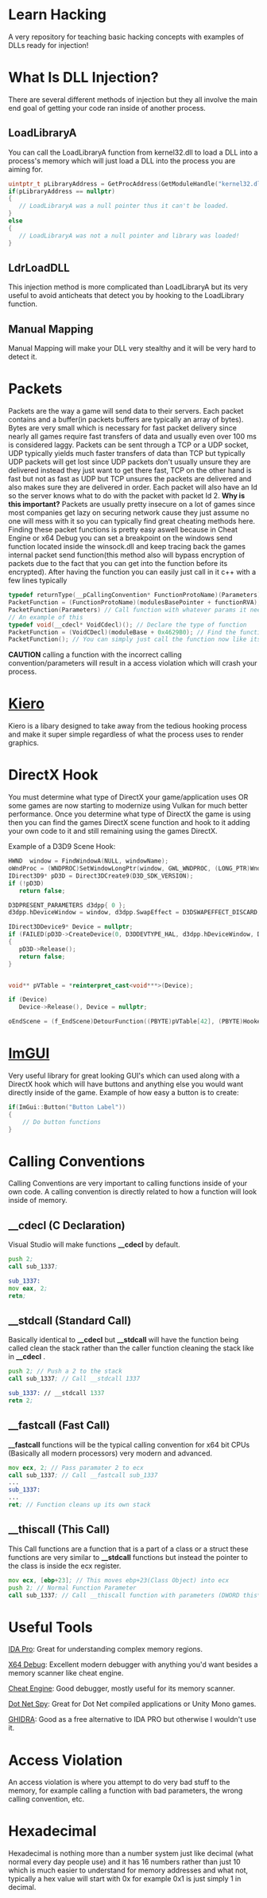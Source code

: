 # Learn Hacking
A very repository for teaching basic hacking concepts with examples of DLLs ready for injection!

# What Is DLL Injection?
 There are several different methods of injection but they all involve the main end goal of getting your code
 ran inside of another process.
 
 ## LoadLibraryA
 You can call the LoadLibraryA function from kernel32.dll to load a DLL into a process's memory which will
 just load a DLL into the process you are aiming for.
 ```cpp
 uintptr_t pLibraryAddress = GetProcAddress(GetModuleHandle("kernel32.dll"), "LoadLibraryA");
 if(pLibraryAddress == nullptr)
 {
	// LoadLibraryA was a null pointer thus it can't be loaded.
 }
 else 
 {
	// LoadLibraryA was not a null pointer and library was loaded!
 }
 ```
 ## LdrLoadDLL
 This injection method is more complicated than LoadLibraryA but its very useful to avoid anticheats that
 detect you by hooking to the LoadLibrary function.
 
 ## Manual Mapping
 Manual Mapping will make your DLL very stealthy and it will be very hard to detect it.

 # Packets
 Packets are the way a game will send data to their servers. Each packet contains and a buffer(in packets buffers are typically an array of bytes). Bytes are very small which is necessary for fast packet delivery since nearly all games require fast transfers of data and usually even over 100 ms is considered laggy. Packets can be sent through a TCP or a UDP socket, UDP typically yields much faster transfers of data than TCP but typically UDP packets will get lost since UDP packets don't usually unsure they are delivered instead they just want to get there fast, TCP on the other hand is fast but not as fast as UDP but TCP unsures the packets are delivered and also makes sure they are delivered in order. Each packet will also have an Id so the server knows what to do with the packet with packet Id 2.
 **Why is this important?**
 Packets are usually pretty insecure on a lot of games since most companies get lazy on securing network cause they just assume no one will mess with it so you can typically find great cheating methods here. Finding these packet functions is pretty easy aswell because in Cheat Engine or x64 Debug you can set a breakpoint on the windows send function located inside the winsock.dll and keep tracing back the games internal packet send function(this method also will bypass encryption of packets due to the fact that you can get into the function before its encrypted). After having the function you can easily just call in it c++ with a few lines typically
 ```cpp
 typedef returnType(__pCallingConvention* FunctionProtoName)(Parameters);
 PacketFunction = (FunctionProtoName)(modulesBasePointer + functionRVA);
 PacketFunction(Parameters) // Call function with whatever params it needs
 // An example of this
 typedef void(__cdecl* VoidCdecl)(); // Declare the type of function
 PacketFunction = (VoidCDecl)(moduleBase + 0x4629B0); // Find the functions RVA and add it to the moduleBase
 PacketFunction(); // You can simply just call the function now like its yours!
 ```
 **CAUTION** calling a function with the incorrect calling convention/parameters will result in a access violation which will crash your process.

 # [Kiero](https://github.com/Rebzzel/kiero)
 Kiero is a libary designed to take away from the tedious hooking process and make it super simple regardless of what the process uses to render graphics.
 
 # DirectX Hook
 You must determine what type of DirectX your game/application uses OR some games are now starting to modernize using Vulkan for much better performance. Once you determine what type of DirectX the game is using then you can find the games DirectX scene function and hook to it adding your own code to it and still remaining using the games DirectX.

 Example of a D3D9 Scene Hook:
 ```cpp
HWND  window = FindWindowA(NULL, windowName);
oWndProc = (WNDPROC)SetWindowLongPtr(window, GWL_WNDPROC, (LONG_PTR)WndProc);
IDirect3D9* pD3D = Direct3DCreate9(D3D_SDK_VERSION);
if (!pD3D)
	return false;

D3DPRESENT_PARAMETERS d3dpp{ 0 };
d3dpp.hDeviceWindow = window, d3dpp.SwapEffect = D3DSWAPEFFECT_DISCARD, d3dpp.Windowed = TRUE;

IDirect3DDevice9* Device = nullptr;
if (FAILED(pD3D->CreateDevice(0, D3DDEVTYPE_HAL, d3dpp.hDeviceWindow, D3DCREATE_SOFTWARE_VERTEXPROCESSING, &d3dpp, &Device)))
{
	pD3D->Release();
	return false;
}


void** pVTable = *reinterpret_cast<void***>(Device);

if (Device)
	Device->Release(), Device = nullptr;

oEndScene = (f_EndScene)DetourFunction((PBYTE)pVTable[42], (PBYTE)Hooked_EndScene);
 ```

 # [ImGUI](https://github.com/ocornut/imgui)
 Very useful library for great looking GUI's which can used along with a DirectX hook which will have buttons and anything else you would want directly inside of the game.
 Example of how easy a button is to create:
 ```cpp
 if(ImGui::Button("Button Label")) 
 {
	 // Do button functions
 }
 ```
 
 # Calling Conventions
 Calling Conventions are very important to calling functions inside of your own code. A calling convention is directly related to how a function will look inside of memory.
 
 ## __cdecl (C Declaration)
 Visual Studio will make functions **__cdecl** by default.
 ```asm
 push 2;
 call sub_1337;

 sub_1337:
 mov eax, 2;
 retn;
 ```

 ## __stdcall (Standard Call)
 Basically identical to **__cdecl** but **__stdcall** will have the function being called clean the stack rather than the caller function cleaning the stack like in **__cdecl** .
 ```asm
 push 2; // Push a 2 to the stack
 call sub_1337; // Call __stdcall 1337 

 sub_1337: // __stdcall 1337
 retn 2;
 ```
 
 ## __fastcall (Fast Call)
 **__fastcall** functions will be the typical calling convention for x64 bit CPUs (Basically all modern processors) very modern and advanced.
 ```asm
 mov ecx, 2; // Pass paramater 2 to ecx
 call sub_1337; // Call __fastcall sub_1337
 ...
 sub_1337:
 ...
 ret; // Function cleans up its own stack
 ```
 
 ## __thiscall (This Call)
 This Call functions are a function that is a part of a class or a struct these functions are very similar to **__stdcall** functions but instead the pointer to the class is inside the ecx register.
 ```asm
 mov ecx, [ebp+23]; // This moves ebp+23(Class Object) into ecx
 push 2; // Normal Function Parameter
 call sub_1337; // Call __thiscall function with parameters (DWORD this*, int 2)
 ```

 # Useful Tools
 [IDA Pro](https://www.hex-rays.com/products/ida/): Great for understanding complex memory regions.

 [X64 Debug](https://github.com/x64dbg/x64dbg): Excellent modern debugger with anything you'd want besides a memory scanner like cheat engine.

 [Cheat Engine](https://github.com/cheat-engine/cheat-engine): Good debugger, mostly useful for its memory scanner.

 [Dot Net Spy](https://github.com/dnSpy/dnSpy): Great for Dot Net compiled applications or Unity Mono games.

 [GHIDRA](https://github.com/NationalSecurityAgency/ghidra): Good as a free alternative to IDA PRO but otherwise I wouldn't use it.
 
 # Access Violation
 An access violation is where you attempt to do very bad stuff to the memory, for example calling a function with bad parameters, the wrong calling convention, etc.
 
 # Hexadecimal
 Hexadecimal is nothing more than a number system just like decimal (what normal every day people use) and it has 16 numbers rather than just 10 which is much easier to understand for memory addresses and what not, typically a hex value will start with 0x for example 0x1 is just simply 1 in decimal.